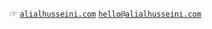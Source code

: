 ☞ 
<a href="https://alialhusseini.com/" target="_blank" style="color: #1B1B1B">`alialhusseini.com`</a>
<a href="mailto:hello@alialhusseini.com" style="color: #1B1B1B">`hello@alialhusseini.com`</a>
